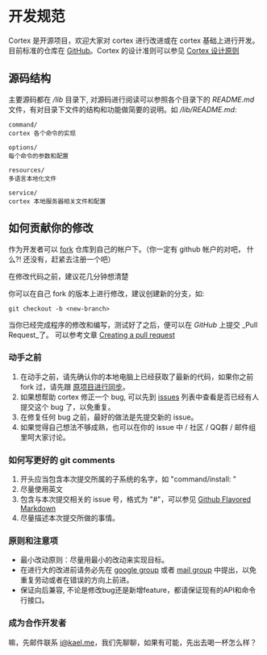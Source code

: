 # 开发规范

Cortex 是开源项目，欢迎大家对 cortex 进行改进或在 cortex 基础上进行开发。目前标准的仓库在 [GitHub](https://github.com/cortexjs/cortex)。Cortex 的设计准则可以参见 [Cortex 设计原则](design-principle.md)

## 源码结构

主要源码都在 _/lib_ 目录下, 对源码进行阅读可以参照各个目录下的 _README.md_ 文件，有对目录下文件的结构和功能做简要的说明。如 _/lib/README.md_:

    command/
    cortex 各个命令的实现
    
    options/
    每个命令的参数和配置
    
    resources/
    多语言本地化文件
    
    service/
    cortex 本地服务器相关文件和配置


## 如何贡献你的修改

作为开发者可以 [fork](https://help.github.com/articles/fork-a-repo) 仓库到自己的帐户下。（你一定有 github 帐户的对吧， 什么?! 还没有，赶紧去注册一个吧）

在修改代码之前，建议花几分钟想清楚

你可以在自己 fork 的版本上进行修改，建议创建新的分支，如:

    git checkout -b <new-branch>

当你已经完成程序的修改和编写，测试好了之后，便可以在 _GitHub_ 上提交 _Pull Request_了。 可以参考文章 [Creating a pull request](https://help.github.com/articles/creating-a-pull-request)

### 动手之前

1. 在动手之前，请先确认你的本地电脑上已经获取了最新的代码，如果你之前 fork 过，请先跟 [原项目进行同步](https://help.github.com/articles/fork-a-repo#pull-in-upstream-changes)。
2. 如果想帮助 cortex 修正一个 bug, 可以先到 [issues](https://github.com/kaelzhang/cortex/issues?state=open) 列表中查看是否已经有人提交这个 bug 了，以免重复。
3. 在修复任何 bug 之前，最好的做法是先提交新的 issue。
4. 如果觉得自己想法不够成熟，也可以在你的 issue 中 / 社区 / QQ群 / 邮件组里呵大家讨论。

### 如何写更好的 git comments

1. 开头应当包含本次提交所属的子系统的名字，如 "command/install: "
2. 尽量使用英文
3. 包含与本次提交相关的 issue 号，格式为 "#<issue>"，可以参见 [Github Flavored Markdown](https://help.github.com/articles/github-flavored-markdown#references)
4. 尽量描述本次提交所做的事情。


### 原则和注意项

* 最小改动原则：尽量用最小的改动来实现目标。
* 在进行大的改进前请务必先在 [google group](http://ctx.io/-group) 或者 [mail group](mailto:cortexjs@googlegroups.com) 中提出，以免重复劳动或者在错误的方向上前进。
* 保证向后兼容, 不论是修改bug还是新增feature，都请保证现有的API和命令行接口。


### 成为合作开发者

嘛，先邮件联系 i@kael.me，我们先聊聊，如果有可能，先出去喝一杯怎么样？

